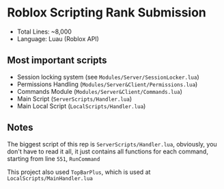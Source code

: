 # Roblox Scripting Rank Submission

- Total Lines: ~8,000
- Language: Luau (Roblox API)

## Most important scripts
- Session locking system (see `Modules/Server/SessionLocker.lua`)
- Permissions Handling (`Modules/Server&Client/Permissions.lua`)
- Commands Module (`Modules/Server&Client/Commands.lua`)
- Main Script (`ServerScripts/Handler.lua`)
- Main Local Script (`LocalScripts/Handler.lua`)

## Notes
The biggest script of this rep is `ServerScripts/Handler.lua`, obviously, you don't have to read it all, it just contains all functions for each command, starting from line `551`, `RunCommand`

This project also used `TopBarPlus`, which is used at `LocalScripts/MainHandler.lua`
